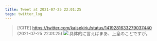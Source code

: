 ```yaml
---
title: Tweet at 2021-07-25 22:01:25
tags: twitter_log
---
```


> [!CITE] https://twitter.com/kaisekiriu/status/1419281633279037440 (2021-07-25 22:01:25)
> ![](https://twitter.com/kaisekiriu/status/1419281633279037440)
> 具体的に言えばまあ、上皇のことですが。
